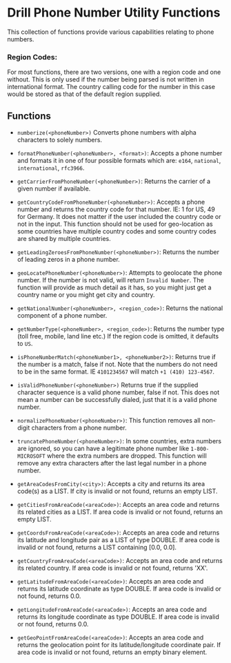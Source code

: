 # Drill Phone Number Utility Functions
This collection of functions provide various capabilities relating to phone numbers.

### Region Codes:
For most functions, there are two versions, one with a region code and one without.  This is only used if the number being parsed is not written in international format. The country calling code for the number in this case would be stored as that of the default region supplied.

## Functions
* `numberize(<phoneNumber>)` Converts phone numbers with alpha characters to solely numbers.

* `formatPhoneNumber(<phoneNumber>, <format>)`:  Accepts a phone number and formats it in one of four possible formats which are: `e164`, `national`, `international`, `rfc3966`.

* `getCarrierFromPhoneNumber(<phoneNumber>)`: Returns the carrier of a given number if available.

* `getCountryCodeFromPhoneNumber(<phoneNumber>)`: Accepts a phone number and returns the country code for that number.  IE: 1 for US, 49 for Germany. It does not matter if the 
  user included
  the country code or not in the input.  This function should not be used for geo-location as some countries have multiple country codes and some country codes are shared by
  multiple countries.

* `getLeadingZeroesFromPhoneNumber(<phoneNumber>)`:  Returns the number of leading zeros in a phone number.

* `geoLocatePhoneNumber(<phoneNumber>)`:  Attempts to geolocate the phone number. If the number is not valid, will return `Invalid Number`.  The function will provide as much
  detail as it has, so you might just get a country name or you might get city and country.

* `getNationalNumber(<phoneNumber>, <region_code>)`: Returns the national component of a phone number.

* `getNumberType(<phoneNumber>, <region_code>)`:  Returns the number type (toll free, mobile, land line etc.)  If the region code is omitted, it defaults to `US`.

* `isPhoneNumberMatch(<phoneNumber1>, <phoneNumber2>)`: Returns true if the number is a match, false if not.  Note that the numbers do not need to be in the same format.  IE
  `4101234567` will match `+1 (410) 123-4567`.  

* `isValidPhoneNumber(<phoneNumber>)` Returns true if the supplied character sequence is a valid phone number, false if not. This does not mean a number can be successfully
  dialed, just that it is a valid phone number.

* `normalizePhoneNumber(<phoneNumber>)`: This function removes all non-digit characters from a phone number.

* `truncatePhoneNumber(<phoneNumber>)`: In some countries, extra numbers are ignored, so you can have a legitimate phone number like `1-800-MICROSOFT` where the extra numbers are
dropped.  This function will remove any extra characters after the last legal number in a phone number.

* `getAreaCodesFromCity(<city>)`: Accepts a city and returns its area code(s) as a LIST. If city is invalid or not found, returns an empty LIST.

* `getCitiesFromAreaCode(<areaCode>)`: Accepts an area code and returns its related cities as a LIST. If area code is invalid or not found, returns an empty LIST.

* `getCoordsFromAreaCode(<areaCode>)`: Accepts an area code and returns its latitude and longitude pair as a LIST of type DOUBLE. If area code is invalid or not found, returns a LIST containing [0.0, 0.0].

* `getCountryFromAreaCode(<areaCode>)`: Accepts an area code and returns its related country. If area code is invalid or not found, returns 'XX'.

* `getLatitudeFromAreaCode(<areaCode>)`: Accepts an area code and returns its latitude coordinate as type DOUBLE. If area code is invalid or not found, returns 0.0.

* `getLongitudeFromAreaCode(<areaCode>)`: Accepts an area code and returns its longitude coordinate as type DOUBLE. If area code is invalid or not found, returns 0.0.

* `getGeoPointFromAreaCode(<areaCode>)`: Accepts an area code and returns the geolocation point for its latitude/longitude coordinate pair. If area code is invalid or not found, 
  returns an empty binary element.
